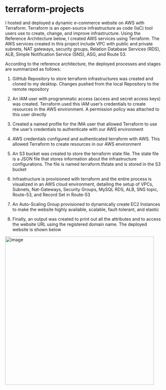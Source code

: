 # terraform-projects

I hosted and deployed a dynamic e-commerce website on AWS with Terraform. Terraform is an open-source infrastructure as code (IaC) tool users use to create, change, and improve infrastructure. Using the Reference Architecture below, I created AWS services using Terraform. The AWS services created in this project include VPC with public and private subnets, NAT gateways, security groups, Relation Database Services (RDS), ALB, Simple Notification Service (SNS), ASG, and Route 53.

According to the reference architecture, the deployed processes and stages are summarized as follows: 

1.	GitHub Repository to store terraform infrastructures was created and cloned to my desktop. Changes pushed from the local Repository to the remote repository 
2.	An IAM user with programmatic access (access and secret access keys) was created. Terraform used this IAM user’s credentials to create resources in the AWS environment. A permission policy was attached to this user directly 
3.	Created a named profile for the IMA user that allowed Terraform to use the user’s credentials to authenticate with our AWS environment 
4.	AWS credentials configured and authenticated terraform with AWS. This allowed Terraform to create resources in our AWS environment
5.	An S3 bucket was created to store the terraform state file. The state file is a JSON file that stores information about the infrastructure configurations. The file is named terraform.tfstate and is stored in the S3 bucket

6.	Infrastructure is provisioned with terraform and the entire process is visualized in an AWS cloud environment, detailing the setup of VPCs, Subnets, Nat-Gateways, Security Groups, MySQL RDS, ALB, SNS topic, Route-53, and Record Set in Route-53
7.	An Auto-Scaling Group provisioned to dynamically create EC2 Instances to make the website highly available, scalable, fault-tolerant, and elastic  
8.	Finally, an output was created to print out all the attributes and to access the website URL using the registered domain name. The deployed website is shown below

<img width="481" alt="image" src="https://github.com/chidex-henry/terraform-projects/assets/77998377/f2e983fe-e529-4592-8dd4-96be4f2858fb">





